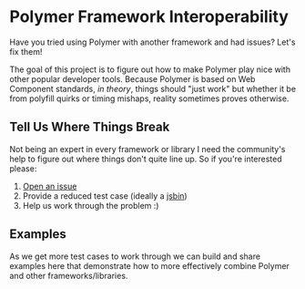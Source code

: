 # Polymer Framework Interoperability

Have you tried using Polymer with another framework and had issues?
Let's fix them!

The goal of this project is to figure out how to make Polymer play nice with
other popular developer tools. Because Polymer is based on Web Component
standards, _in theory_, things should "just work" but whether it be from
polyfill quirks or timing mishaps, reality sometimes proves otherwise.

## Tell Us Where Things Break

Not being an expert in every framework or library I need the community's help
to figure out where things don't quite line up. So if you're interested please:

1. [Open an issue](https://github.com/robdodson/polymer-framework-interop/issues)
2. Provide a reduced test case (ideally a [jsbin](https://jsbin.com/))
3. Help us work through the problem :)

## Examples

As we get more test cases to work through we can build and share examples here
that demonstrate how to more effectively combine Polymer and other
frameworks/libraries.

